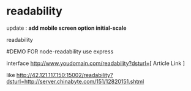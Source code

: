 readability
===========

update : **add mobile screen option initial-scale**

readability

#DEMO FOR node-readability 
use express

interface
http://www.youdomain.com/readability?dsturl=[ Article Link ]

like http://42.121.117.150:15002/readability?dsturl=http://server.chinabyte.com/151/12820151.shtml


